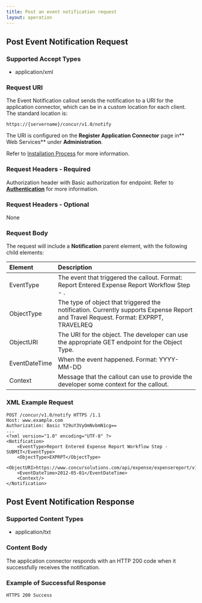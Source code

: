 ```yaml
---
title: Post an event notification request
layout: operation
---
```


##  Post Event Notification Request

### Supported Accept Types 
* application/xml

### Request URI
The Event Notification callout sends the notification to a URI for the application connector, which can be in a custom location for each client. The standard location is:

    https://{servername}/concur/v1.0/notify

The URI is configured on the **Register Application Connector** page in** Web Services** under **Administration**.

Refer to [Installation Process][1] for more information.

### Request Headers - Required
Authorization header with Basic authorization for endpoint. Refer to [**Authentication**][2] for more information. 

### Request Headers - Optional
None

### Request Body
The request will include a **Notification** parent element, with the following child elements:

|Element |Description |
|:------------|:-------------------------------------|
| EventType | The event that triggered the callout. Format: Report Entered Expense Report Workflow Step - <workflow step name>. |
| ObjectType | The type of object that triggered the notification. Currently supports Expense Report and Travel Request. Format: EXPRPT, TRAVELREQ |
| ObjectURI | The URI for the object. The developer can use the appropriate GET endpoint for the Object Type. |
| EventDateTime | When the event happened. Format: YYYY-MM-DD |
| Context | Message that the callout can use to provide the developer some context for the callout. |

###  XML Example Request

    POST /concur/v1.0/notify HTTPS /1.1
    Host: www.example.com
    Authorization: Basic Y29uY3VyOmNvbmN1cg==
    ...
    <?xml version="1.0" encoding="UTF-8" ?>
    <Notification>
        <EventType>Report Entered Expense Report Workflow Step - SUBMIT</EventType>
        <ObjectType>EXPRPT</ObjectType>
        <ObjectURI>https://www.concursolutions.com/api/expense/expensereport/v1.1/reportfulldetails/3%Rek29$wsIY12Di3LS9$gjei%KL23</ObjectURI>
        <EventDateTime>2012-05-01</EventDateTime>
        <Context/>
    </Notification>

##  Post Event Notification Response

### Supported Content Types
* application/txt

### Content Body
The application connector responds with an HTTP 200 code when it successfully receives the notification.

###  Example of Successful Response

    HTTPS 200 Success



[1]: https://developer.concur.com/callouts/event-notification#installproc
[2]: https://developer.concur.com/callouts/event-notification#auth

